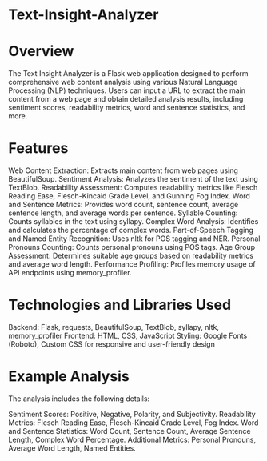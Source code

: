 # Text-Insight-Analyzer

# Overview
The Text Insight Analyzer is a Flask web application designed to perform comprehensive web content analysis using various Natural Language Processing (NLP) techniques. Users can input a URL to extract the main content from a web page and obtain detailed analysis results, including sentiment scores, readability metrics, word and sentence statistics, and more.

# Features
Web Content Extraction: Extracts main content from web pages using BeautifulSoup.
Sentiment Analysis: Analyzes the sentiment of the text using TextBlob.
Readability Assessment: Computes readability metrics like Flesch Reading Ease, Flesch-Kincaid Grade Level, and Gunning Fog Index.
Word and Sentence Metrics: Provides word count, sentence count, average sentence length, and average words per sentence.
Syllable Counting: Counts syllables in the text using syllapy.
Complex Word Analysis: Identifies and calculates the percentage of complex words.
Part-of-Speech Tagging and Named Entity Recognition: Uses nltk for POS tagging and NER.
Personal Pronouns Counting: Counts personal pronouns using POS tags.
Age Group Assessment: Determines suitable age groups based on readability metrics and average word length.
Performance Profiling: Profiles memory usage of API endpoints using memory_profiler.

# Technologies and Libraries Used
Backend: Flask, requests, BeautifulSoup, TextBlob, syllapy, nltk, memory_profiler
Frontend: HTML, CSS, JavaScript
Styling: Google Fonts (Roboto), Custom CSS for responsive and user-friendly design

# Example Analysis
The analysis includes the following details:

Sentiment Scores: Positive, Negative, Polarity, and Subjectivity.
Readability Metrics: Flesch Reading Ease, Flesch-Kincaid Grade Level, Fog Index.
Word and Sentence Statistics: Word Count, Sentence Count, Average Sentence Length, Complex Word Percentage.
Additional Metrics: Personal Pronouns, Average Word Length, Named Entities.
